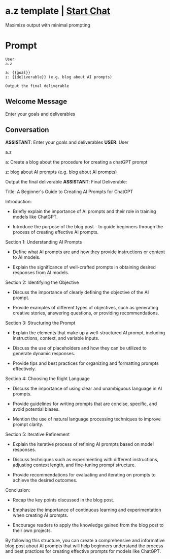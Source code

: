 

# a.z template | [Start Chat](https://gptcall.net/chat.html?data=%7B%22contact%22%3A%7B%22id%22%3A%22YmQqpbW5dRv2vGrUCwjSY%22%2C%22flow%22%3Atrue%7D%7D)
Maximize output with minimal prompting

# Prompt

```
User
a.z

a: {{goal}}
z: {{deliverable}} (e.g. blog about AI prompts)

Output the final deliverable
```

## Welcome Message
Enter your goals and deliverables

## Conversation

**ASSISTANT**: Enter your goals and deliverables
**USER**: User

a.z



a: Create a blog about the procedure for creating a chatGPT prompt

z: blog about AI prompts (e.g. blog about AI prompts)



Output the final deliverable
**ASSISTANT**: Final Deliverable:



Title: A Beginner's Guide to Creating AI Prompts for ChatGPT



Introduction:

- Briefly explain the importance of AI prompts and their role in training models like ChatGPT.

- Introduce the purpose of the blog post - to guide beginners through the process of creating effective AI prompts.



Section 1: Understanding AI Prompts

- Define what AI prompts are and how they provide instructions or context to AI models.

- Explain the significance of well-crafted prompts in obtaining desired responses from AI models.



Section 2: Identifying the Objective

- Discuss the importance of clearly defining the objective of the AI prompt.

- Provide examples of different types of objectives, such as generating creative stories, answering questions, or providing recommendations.



Section 3: Structuring the Prompt

- Explain the elements that make up a well-structured AI prompt, including instructions, context, and variable inputs.

- Discuss the use of placeholders and how they can be utilized to generate dynamic responses.

- Provide tips and best practices for organizing and formatting prompts effectively.



Section 4: Choosing the Right Language

- Discuss the importance of using clear and unambiguous language in AI prompts.

- Provide guidelines for writing prompts that are concise, specific, and avoid potential biases.

- Mention the use of natural language processing techniques to improve prompt clarity.



Section 5: Iterative Refinement

- Explain the iterative process of refining AI prompts based on model responses.

- Discuss techniques such as experimenting with different instructions, adjusting context length, and fine-tuning prompt structure.

- Provide recommendations for evaluating and iterating on prompts to achieve the desired outcomes.



Conclusion:

- Recap the key points discussed in the blog post.

- Emphasize the importance of continuous learning and experimentation when creating AI prompts.

- Encourage readers to apply the knowledge gained from the blog post to their own projects.



By following this structure, you can create a comprehensive and informative blog post about AI prompts that will help beginners understand the process and best practices for creating effective prompts for models like ChatGPT.

